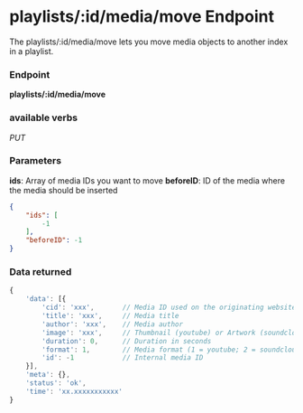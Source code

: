 # playlists/:id/media/move Endpoint

The playlists/:id/media/move lets you move media objects to another index in a playlist.

### Endpoint

**playlists/:id/media/move**

### available verbs

_PUT_

### Parameters

**ids**: Array of media IDs you want to move
**beforeID**: ID of the media where the media should be inserted

```json
{
    "ids": [
        -1
    ],
    "beforeID": -1
}
```

### Data returned

```js
{
    'data': [{
        'cid': 'xxx',       // Media ID used on the originating website
        'title': 'xxx',     // Media title
        'author': 'xxx',    // Media author
        'image': 'xxx',     // Thumbnail (youtube) or Artwork (soundcloud)
        'duration': 0,      // Duration in seconds
        'format': 1,        // Media format (1 = youtube; 2 = soundcloud)
        'id': -1            // Internal media ID
    }],
    'meta': {},
    'status': 'ok',
    'time': 'xx.xxxxxxxxxxx'
}
```